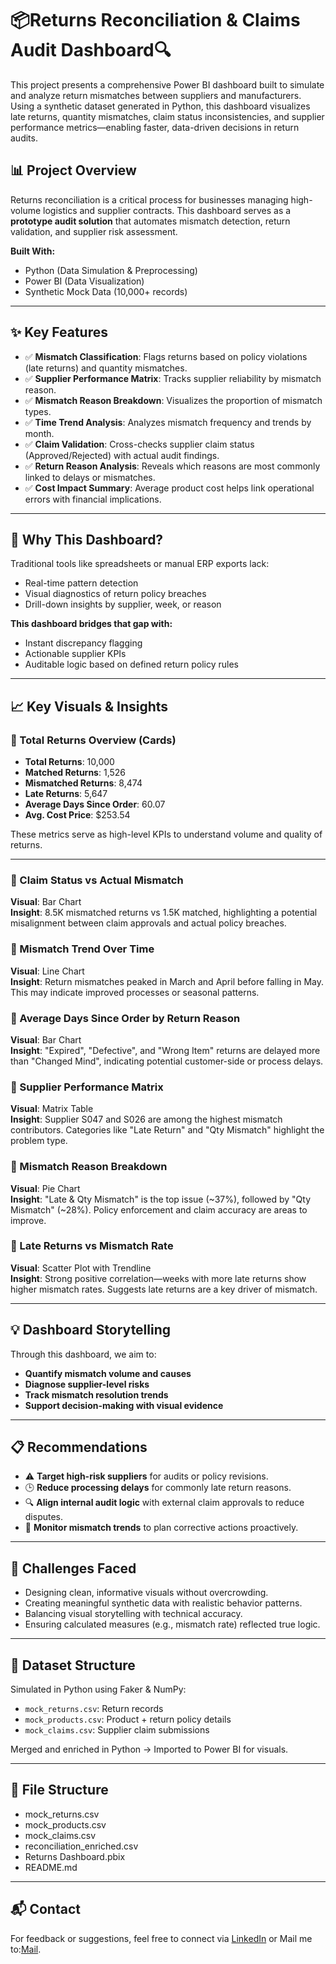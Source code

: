 # 📦Returns Reconciliation & Claims Audit Dashboard🔍

This project presents a comprehensive Power BI dashboard built to simulate and analyze return mismatches between suppliers and manufacturers. Using a synthetic dataset generated in Python, this dashboard visualizes late returns, quantity mismatches, claim status inconsistencies, and supplier performance metrics—enabling faster, data-driven decisions in return audits.

## 📊 Project Overview

Returns reconciliation is a critical process for businesses managing high-volume logistics and supplier contracts. This dashboard serves as a **prototype audit solution** that automates mismatch detection, return validation, and supplier risk assessment.

**Built With:**
- Python (Data Simulation & Preprocessing)
- Power BI (Data Visualization)
- Synthetic Mock Data (10,000+ records)

---

## ✨ Key Features

- ✅ **Mismatch Classification**: Flags returns based on policy violations (late returns) and quantity mismatches.
- ✅ **Supplier Performance Matrix**: Tracks supplier reliability by mismatch reason.
- ✅ **Mismatch Reason Breakdown**: Visualizes the proportion of mismatch types.
- ✅ **Time Trend Analysis**: Analyzes mismatch frequency and trends by month.
- ✅ **Claim Validation**: Cross-checks supplier claim status (Approved/Rejected) with actual audit findings.
- ✅ **Return Reason Analysis**: Reveals which reasons are most commonly linked to delays or mismatches.
- ✅ **Cost Impact Summary**: Average product cost helps link operational errors with financial implications.

---

## 📌 Why This Dashboard?

Traditional tools like spreadsheets or manual ERP exports lack:
- Real-time pattern detection
- Visual diagnostics of return policy breaches
- Drill-down insights by supplier, week, or reason

**This dashboard bridges that gap with:**
- Instant discrepancy flagging
- Actionable supplier KPIs
- Auditable logic based on defined return policy rules

---

## 📈 Key Visuals & Insights

### 🔹 Total Returns Overview (Cards)
- **Total Returns**: 10,000  
- **Matched Returns**: 1,526  
- **Mismatched Returns**: 8,474  
- **Late Returns**: 5,647  
- **Average Days Since Order**: 60.07  
- **Avg. Cost Price**: $253.54

These metrics serve as high-level KPIs to understand volume and quality of returns.

---

### 🔹 Claim Status vs Actual Mismatch
**Visual**: Bar Chart  
**Insight**: 8.5K mismatched returns vs 1.5K matched, highlighting a potential misalignment between claim approvals and actual policy breaches.

### 🔹 Mismatch Trend Over Time
**Visual**: Line Chart  
**Insight**: Return mismatches peaked in March and April before falling in May. This may indicate improved processes or seasonal patterns.

### 🔹 Average Days Since Order by Return Reason
**Visual**: Bar Chart  
**Insight**: "Expired", "Defective", and "Wrong Item" returns are delayed more than "Changed Mind", indicating potential customer-side or process delays.

### 🔹 Supplier Performance Matrix
**Visual**: Matrix Table  
**Insight**: Supplier S047 and S026 are among the highest mismatch contributors. Categories like "Late Return" and "Qty Mismatch" highlight the problem type.

### 🔹 Mismatch Reason Breakdown
**Visual**: Pie Chart  
**Insight**: "Late & Qty Mismatch" is the top issue (~37%), followed by "Qty Mismatch" (~28%). Policy enforcement and claim accuracy are areas to improve.

### 🔹 Late Returns vs Mismatch Rate
**Visual**: Scatter Plot with Trendline  
**Insight**: Strong positive correlation—weeks with more late returns show higher mismatch rates. Suggests late returns are a key driver of mismatch.

---

## 💡 Dashboard Storytelling

Through this dashboard, we aim to:
- **Quantify mismatch volume and causes**
- **Diagnose supplier-level risks**
- **Track mismatch resolution trends**
- **Support decision-making with visual evidence**

---

## 📋 Recommendations

- ⚠️ **Target high-risk suppliers** for audits or policy revisions.
- 🕒 **Reduce processing delays** for commonly late return reasons.
- 🔍 **Align internal audit logic** with external claim approvals to reduce disputes.
- 📆 **Monitor mismatch trends** to plan corrective actions proactively.

---

## 🧱 Challenges Faced

- Designing clean, informative visuals without overcrowding.
- Creating meaningful synthetic data with realistic behavior patterns.
- Balancing visual storytelling with technical accuracy.
- Ensuring calculated measures (e.g., mismatch rate) reflected true logic.

---

## 📂 Dataset Structure

Simulated in Python using Faker & NumPy:

- `mock_returns.csv`: Return records
- `mock_products.csv`: Product + return policy details
- `mock_claims.csv`: Supplier claim submissions

Merged and enriched in Python → Imported to Power BI for visuals.

---

## 📎 File Structure

- mock_returns.csv
- mock_products.csv
- mock_claims.csv
- reconciliation_enriched.csv
- Returns Dashboard.pbix
- README.md

---

## 📬 Contact

For feedback or suggestions, feel free to connect via [LinkedIn](https://www.linkedin.com/in/lasya-priya-k/) or Mail me to:[Mail](konduru.lasya@gmail.com).
